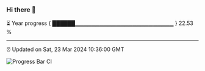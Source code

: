 ### Hi there 👋

⏳ Year progress { ██████▁▁▁▁▁▁▁▁▁▁▁▁▁▁▁▁▁▁▁▁▁▁▁▁ } 22.53 %

---

⏰ Updated on Sat, 23 Mar 2024 10:36:00 GMT

![Progress Bar CI](https://github.com/IshwaranRudhara/GIT-ACTION/workflows/Progress%20Bar%20CI/badge.svg)
